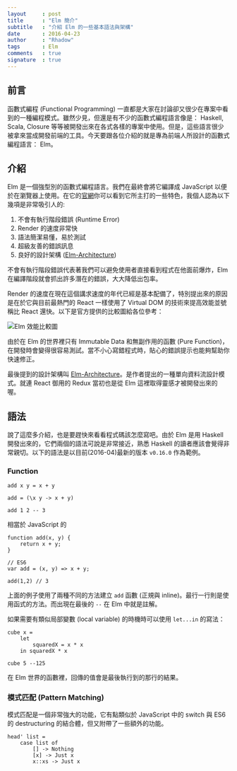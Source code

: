 ```yaml
---
layout     : post
title      : "Elm 簡介"
subtitle   : "介紹 Elm 的一些基本語法與架構"
date       : 2016-04-23
author     : "Rhadow"
tags       : Elm
comments   : true
signature  : true
---
```


## 前言

函數式編程 (Functional Programming) 一直都是大家在討論卻又很少在專案中看到的一種編程模式。雖然少見，但還是有不少的函數式編程語言像是： Haskell, Scala, Closure 等等被開發出來在各式各樣的專案中使用。但是，這些語言很少被拿來當成開發前端的工具。今天要跟各位介紹的就是專為前端人所設計的函數式編程語言： Elm。

## 介紹

Elm 是一個強型別的函數式編程語言。我們在最終會將它編譯成 JavaScript 以便於在瀏覽器上使用。在它的[官網](http://elm-lang.org/)你可以看到它所主打的一些特色，我個人認為以下幾項是非常吸引人的:

1.  不會有執行階段錯誤 (Runtime Error)
2.  Render 的速度非常快
3.  語法簡潔易懂，易於測試
4.  超級友善的錯誤訊息
5.  良好的設計架構 ([Elm-Architecture](https://github.com/evancz/elm-architecture-tutorial))

不會有執行階段錯誤代表著我們可以避免使用者直接看到程式在他面前爆炸，Elm 在編譯階段就會抓出許多潛在的錯誤，大大降低出包率。

Render 的速度在現在這個講求速度的年代已經是基本配備了，特別提出來的原因是在於它與目前最熱門的 React 一樣使用了 Virtual DOM 的技術來提高效能並號稱比 React 還快。以下是官方提供的比較圖給各位參考：

![Elm 效能比較圖](http://elm-lang.org/diagrams/sampleResults.png)

由於在 Elm 的世界裡只有 Immutable Data 和無副作用的函數 (Pure Function)，在開發時會變得很容易測試。當不小心寫錯程式時，貼心的錯誤提示也能夠幫助你快速修正。

最後提到的設計架構叫 [Elm-Architecture](https://github.com/evancz/elm-architecture-tutorial)。是作者提出的一種單向資料流設計模式。就連 React 御用的 Redux 當初也是從 Elm 這裡取得靈感才被開發出來的喔。

## 語法

說了這麼多介紹，也是要趕快來看看程式碼該怎麼寫吧。由於 Elm 是用 Haskell 開發出來的，它們兩個的語法可說是非常接近，熟悉 Haskell 的讀者應該會覺得非常親切。以下的語法是以目前(2016-04)最新的版本 `v0.16.0` 作為範例。

### Function

```
add x y = x + y

add = (\x y -> x + y)

add 1 2 -- 3
```

相當於 JavaScript 的

```
function add(x, y) {
    return x + y;
}

// ES6
var add = (x, y) => x + y;

add(1,2) // 3
```

上面的例子使用了兩種不同的方法建立 `add` 函數 (正規與 inline)。最行一行則是使用函式的方法。而出現在最後的 `--` 在 Elm 中就是註解。

如果需要有類似局部變數 (local variable) 的時機時可以使用 `let...in` 的寫法：

```
cube x =
    let
        squaredX = x * x
    in squaredX * x

cube 5 --125
```

在 Elm 世界的函數裡，回傳的值會是最後執行到的那行的結果。

### 模式匹配 (Pattern Matching)

模式匹配是一個非常強大的功能，它有點類似於 JavaScript 中的 switch 與 ES6 的 destructuring 的結合體，但又附帶了一些額外的功能。

```
head' list =
    case list of
        [] -> Nothing
        [x] -> Just x
        x::xs -> Just x
```
